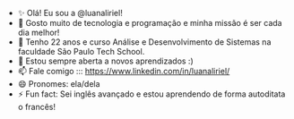 - ✨ Olá! Eu sou a @luanaliriel!
- 👀 Gosto muito de tecnologia e programação e minha missão é ser cada dia melhor!
- 🌱 Tenho 22 anos e curso Análise e Desenvolvimento de Sistemas na faculdade São Paulo Tech School.
- 💞️ Estou sempre aberta a novos aprendizados :)
- 📫 Fale comigo ::: https://www.linkedin.com/in/luanaliriel/
- 😄 Pronomes: ela/dela
- ⚡ Fun fact: Sei inglês avançado e estou aprendendo de forma autoditata o francês!
